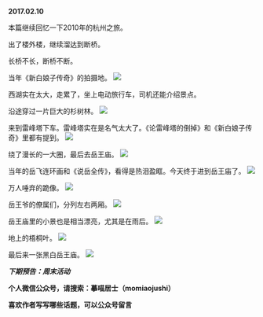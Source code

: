 
          
**2017.02.10**

本篇继续回忆一下2010年的杭州之旅。

出了楼外楼，继续溜达到断桥。

长桥不长，断桥不断。

当年《新白娘子传奇》的拍摄地。
![](https://mmbiz.qlogo.cn/mmbiz_jpg/uDI3FLln00YK3DoEeUhEusPibeb10RcBGib2KQ6PGzOa0aQY2Td0YbMVp4ASmfibric8GEbFhAyLwWR3uV2GiaZK87w/0?wx_fmt=jpeg)


西湖实在太大，走累了，坐上电动旅行车，司机还能介绍景点。

沿途穿过一片巨大的杉树林。
![](https://mmbiz.qlogo.cn/mmbiz_jpg/uDI3FLln00YK3DoEeUhEusPibeb10RcBG9LbDeOfq6ia8UYXjVVicZmE5oQgFViaE2XuDYlpNjcTJfHRRBO7t3rgGg/0?wx_fmt=jpeg)


来到雷峰塔下车。雷峰塔实在是名气太大了。《论雷峰塔的倒掉》和《新白娘子传奇》里都有提到。
![](https://mmbiz.qlogo.cn/mmbiz_jpg/uDI3FLln00YK3DoEeUhEusPibeb10RcBGfXyq6fsEU4P3Fp3lMiaC0pQpGwJibsQUjvgVe8K86BblZb2FmbbZ2HnA/0?wx_fmt=jpeg)


绕了漫长的一大圈，最后去岳王庙。
![](https://mmbiz.qlogo.cn/mmbiz_jpg/uDI3FLln00YK3DoEeUhEusPibeb10RcBGOnhns1ibkAPvf77PfdQzl8njHm6BEepKbf2eoP6JmiatTNrjNuXmZUTQ/0?wx_fmt=jpeg)


当年的岳飞连环画和《说岳全传》，看得是热泪盈眶。今天终于进到岳王庙了。
![](https://mmbiz.qlogo.cn/mmbiz_jpg/uDI3FLln00YK3DoEeUhEusPibeb10RcBGiczbdG6USaWK5o4xU6FoCbrSlljBkdd2PjGcgZjficbjCug1ZVHEY7Vg/0?wx_fmt=jpeg)


万人唾弃的跪像。
![](https://mmbiz.qlogo.cn/mmbiz_jpg/uDI3FLln00YK3DoEeUhEusPibeb10RcBGpjY8gapibSDKRoFh1ibcxka40XwG4TMppBKI7IjXeNRuq9libPNV4K0FA/0?wx_fmt=jpeg)


岳王爷的僚属们，分列左右两厢。
![](https://mmbiz.qlogo.cn/mmbiz_jpg/uDI3FLln00YK3DoEeUhEusPibeb10RcBGU0icia3Prm7mXLkWUs5ERrQR1F7W3gDzJyxHVHDjk6s6nfhzsO8zoNYw/0?wx_fmt=jpeg)


岳王庙里的小景也是相当漂亮，尤其是在雨后。
![](https://mmbiz.qlogo.cn/mmbiz_jpg/uDI3FLln00YK3DoEeUhEusPibeb10RcBGnhtvcJm6oEe0K6ibMxb6Ccu92u9T8IAwzcwfMmclARn4Gs5bdV5HwBQ/0?wx_fmt=jpeg)


地上的梧桐叶。
![](https://mmbiz.qlogo.cn/mmbiz_jpg/uDI3FLln00YK3DoEeUhEusPibeb10RcBGggexibjnI0btxcZicICZVIWicCG6fweNDjQQIBKb0SpDibumdA0UgKtLaw/0?wx_fmt=jpeg)


最后来一张黑白岳王庙。
![](https://mmbiz.qlogo.cn/mmbiz_jpg/uDI3FLln00YK3DoEeUhEusPibeb10RcBGErkKpyRW4zhH1XYQhYZD9cX356oCgZ6amUCYocsxCqGFicgTJVbGib4A/0?wx_fmt=jpeg)



***下期预告：周末活动***


**个人微信公众号，请搜索：摹喵居士（momiaojushi）**

**喜欢作者写写哪些话题，可以公众号留言**

        